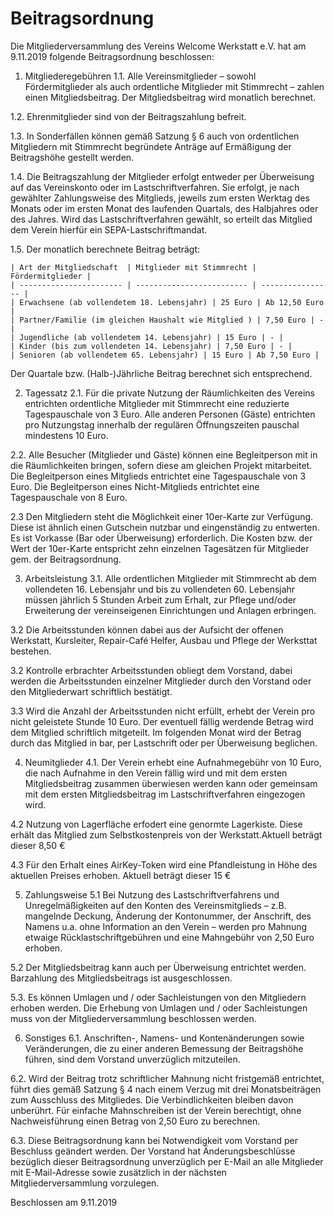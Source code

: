 # Beitragsordnung

Die Mitgliederversammlung des Vereins Welcome Werkstatt e.V. hat am 9.11.2019 folgende Beitragsordnung beschlossen:

1. Mitgliederegebühren
1.1. Alle Vereinsmitglieder – sowohl Fördermitglieder als auch ordentliche Mitglieder mit Stimmrecht – zahlen einen Mitgliedsbeitrag. Der Mitgliedsbeitrag wird monatlich berechnet.

1.2. Ehrenmitglieder sind von der Beitragszahlung befreit. 

1.3. In Sonderfällen können gemäß Satzung § 6 auch von ordentlichen Mitgliedern mit Stimmrecht begründete Anträge auf Ermäßigung der Beitragshöhe gestellt werden.

1.4. Die Beitragszahlung der Mitglieder erfolgt entweder per Überweisung auf das Vereinskonto oder im Lastschriftverfahren. Sie erfolgt, je nach gewählter Zahlungsweise des Mitglieds, jeweils zum ersten Werktag des Monats oder im ersten Monat des laufenden Quartals, des Halbjahres oder des Jahres. Wird das Lastschriftverfahren gewählt, so erteilt das Mitglied dem Verein hierfür ein SEPA-Lastschriftmandat.

1.5. Der monatlich berechnete Beitrag beträgt:

    | Art der Mitgliedschaft  | Mitglieder mit Stimmrecht | Fördermitglieder |
    | ----------------------- | ------------------------- | ---------------- |
    | Erwachsene (ab vollendetem 18. Lebensjahr) | 25 Euro | Ab 12,50 Euro |
    | Partner/Familie (im gleichen Haushalt wie Mitglied ) | 7,50 Euro | - |
    | Jugendliche (ab vollendetem 14. Lebensjahr) | 15 Euro | - |
    | Kinder (bis zum vollendeten 14. Lebensjahr) | 7,50 Euro | - |
    | Senioren (ab vollendetem 65. Lebensjahr) | 15 Euro | Ab 7,50 Euro |

Der Quartale bzw. (Halb-)Jährliche Beitrag berechnet sich entsprechend.


2. Tagessatz
2.1. Für die private Nutzung der Räumlichkeiten des Vereins entrichten ordentliche Mitglieder mit Stimmrecht eine reduzierte Tagespauschale von 3 Euro. Alle anderen Personen (Gäste) entrichten pro Nutzungstag innerhalb der regulären Öffnungszeiten pauschal mindestens 10 Euro.

2.2. Alle Besucher (Mitglieder und Gäste) können eine Begleitperson mit in die Räumlichkeiten bringen, sofern diese am gleichen Projekt mitarbeitet. Die Begleitperson eines Mitglieds entrichtet eine Tagespauschale von 3 Euro. Die Begleitperson eines Nicht-Mitglieds entrichtet eine Tagespauschale von 8 Euro.

2.3 Den Mitgliedern steht die Möglichkeit einer 10er-Karte zur Verfügung. Diese ist ähnlich einen Gutschein nutzbar und eingenständig zu entwerten. Es ist Vorkasse (Bar oder Überweisung) erforderlich. Die Kosten bzw. der Wert der 10er-Karte entspricht zehn einzelnen Tagesätzen für Mitglieder gem. der Beitragsordnung.


3. Arbeitsleistung
3.1. Alle ordentlichen Mitglieder mit Stimmrecht ab dem vollendeten 16. Lebensjahr und bis zu vollendeten 60. Lebensjahr müssen jährlich 5 Stunden Arbeit zum Erhalt, zur Pflege und/oder Erweiterung der vereinseigenen Einrichtungen und Anlagen erbringen. 

3.2 Die Arbeitsstunden können dabei aus der Aufsicht der offenen Werkstatt, Kursleiter, Repair-Café Helfer, Ausbau und Pflege der Werksttat bestehen. 

3.2 Kontrolle erbrachter Arbeitsstunden obliegt dem Vorstand, dabei werden die Arbeitsstunden einzelner Mitglieder durch den Vorstand oder den Mitgliederwart schriftlich bestätigt.

3.3 Wird die Anzahl der Arbeitsstunden nicht erfüllt, erhebt der Verein pro nicht geleistete Stunde 10 Euro. Der eventuell fällig werdende Betrag wird dem Mitglied schriftlich mitgeteilt. Im folgenden Monat wird der Betrag durch das Mitglied in bar, per Lastschrift oder per Überweisung beglichen.


4. Neumitglieder
4.1. Der Verein erhebt eine Aufnahmegebühr von 10 Euro, die nach Aufnahme in den Verein fällig wird und mit dem ersten Mitgliedsbeitrag zusammen überwiesen werden kann oder gemeinsam mit dem ersten Mitgliedsbeitrag im Lastschriftverfahren eingezogen wird.

4.2 Nutzung von Lagerfläche erfodert eine genormte Lagerkiste. Diese erhält das Mitglied zum Selbstkostenpreis von der Werkstatt.Aktuell beträgt dieser 8,50 € 

4.3 Für den Erhalt eines AirKey-Token wird eine Pfandleistung in Höhe des aktuellen Preises erhoben. Aktuell beträgt dieser 15 €


5. Zahlungsweise
5.1 Bei Nutzung des Lastschriftverfahrens und Unregelmäßigkeiten auf den Konten des Vereinsmitglieds – z.B. mangelnde Deckung, Änderung der Kontonummer, der Anschrift, des Namens u.a. ohne Information an den Verein – werden pro Mahnung etwaige Rücklastschriftgebühren und eine Mahngebühr von 2,50 Euro erhoben.

5.2 Der Mitgliedsbeitrag kann auch per Überweisung entrichtet werden. Barzahlung des Mitgliedsbeitrags ist ausgeschlossen. 

5.3. Es können Umlagen und / oder Sachleistungen von den Mitgliedern erhoben werden. Die Erhebung von Umlagen und / oder Sachleistungen muss von der Mitgliederversammlung beschlossen werden.


6. Sonstiges
6.1. Anschriften-, Namens- und Kontenänderungen sowie Veränderungen, die zu einer anderen Bemessung der Beitragshöhe führen, sind dem Vorstand unverzüglich mitzuteilen.

6.2. Wird der Beitrag trotz schriftlicher Mahnung nicht fristgemäß entrichtet, führt dies gemäß Satzung § 4 nach einem Verzug mit drei Monatsbeiträgen zum Ausschluss des Mitgliedes. Die Verbindlichkeiten bleiben davon unberührt. Für einfache Mahnschreiben ist der Verein berechtigt, ohne Nachweisführung einen Betrag von 2,50 Euro zu berechnen.

6.3. Diese Beitragsordnung kann bei Notwendigkeit vom Vorstand per Beschluss geändert werden. Der Vorstand hat Änderungsbeschlüsse bezüglich dieser Beitragsordnung unverzüglich per E-Mail an alle Mitglieder mit E-Mail-Adresse sowie zusätzlich in der nächsten Mitgliederversammlung vorzulegen.


Beschlossen am 9.11.2019

